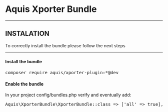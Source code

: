 # Aquis Xporter Bundle

---
## INSTALATION
To correctly install the bundle please follow the next steps

---
#### Install the bundle
<pre>
composer require aquis/xporter-plugin:*@dev
</pre>

#### Enable the bundle
In your project config/bundles.php verify and eventually add:
<pre>
Aquis\XporterBundle\XporterBundle::class => ['all' => true],
</pre>
